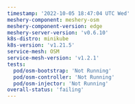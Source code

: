 ```yaml
---
timestamp: '2022-10-05 18:47:04 UTC Wed'
meshery-component: meshery-osm
meshery-component-version: edge
meshery-server-version: 'v0.6.10'
k8s-distro: minikube
k8s-version: 'v1.21.5'
service-mesh: OSM
service-mesh-version: 'v1.2.1'
tests:
  pod/osm-bootstrap: 'Not Running'
  pod/osm-controller: 'Not Running'
  pod/osm-injector: 'Not Running'
overall-status: 'failing'
---
```

